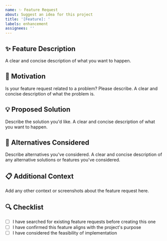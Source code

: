 ```yaml
---
name: ✨ Feature Request
about: Suggest an idea for this project
title: '[Feature]: '
labels: enhancement
assignees: ''
---
```


## ✨ Feature Description

A clear and concise description of what you want to happen.

## 🎯 Motivation

Is your feature request related to a problem? Please describe. A clear and concise description of what the problem is.

## 💡 Proposed Solution

Describe the solution you'd like. A clear and concise description of what you want to happen.

## 🔄 Alternatives Considered

Describe alternatives you've considered. A clear and concise description of any alternative solutions or features you've considered.

## 📋 Additional Context

Add any other context or screenshots about the feature request here.

## 🔍 Checklist

- [ ] I have searched for existing feature requests before creating this one
- [ ] I have confirmed this feature aligns with the project's purpose
- [ ] I have considered the feasibility of implementation

